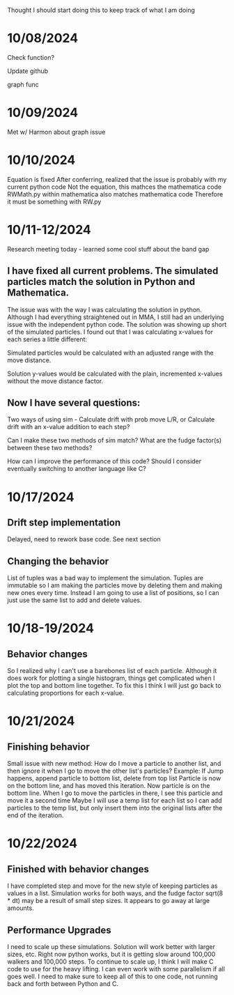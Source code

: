 Thought I should start doing this to keep track of what I am doing

# 10/08/2024

Check function?

Update github

graph func

# 10/09/2024
Met w/ Harmon about graph issue

# 10/10/2024
Equation is fixed
After conferring, realized that the issue is probably with my current python code
    Not the equation, this mathces the mathematica code
    RWMath.py within mathematica also matches mathematica code
    Therefore it must be something with RW.py

# 10/11-12/2024
Research meeting today - learned some cool stuff about the band gap
    
## I have fixed all current problems. The simulated particles match the solution in Python and Mathematica.
The issue was with the way I was calculating the solution in python. Although I had everything straightened out in MMA,
I still had an underlying issue with the independent python code. The solution was showing up short of the simulated particles.
I found out that I was calculating x-values for each series a little different:

Simulated particles would be calculated with an adjusted range with the move distance.

Solution y-values would be calculated with the plain, incremented x-values without the move distance factor.

## Now I have several questions:
Two ways of using sim - Calculate drift with prob move L/R, or Calculate drift with an x-value addition to each step?

Can I make these two methods of sim match? What are the fudge factor(s) between these two methods? 

How can I improve the performance of this code? Should I consider eventually switching to another language like C?

# 10/17/2024
## Drift step implementation
Delayed, need to rework base code. See next section

## Changing the behavior
List of tuples was a bad way to implement the simulation. Tuples are immutable so I am making the particles move by deleting them and making new ones every time. Instead I am going to use a list of positions, so I can just use the same list to add and delete values. 

# 10/18-19/2024
## Behavior changes
So I realized why I can't use a barebones list of each particle. Although it does work for plotting a single histogram, things get complicated when I plot the top and bottom line together. To fix this I think I will just go back to calculating proportions for each x-value. 

# 10/21/2024
## Finishing behavior
Small issue with new method: 
    How do I move a particle to another list, and then ignore it when I go to move the other list's particles?
    Example:
        If Jump happens, append particle to bottom list, delete from top list
        Particle is now on the bottom line, and has moved this iteration.
        Now particle is on the bottom line. When I go to move the particles in there, I see this particle and move it a second time
        Maybe I will use a temp list for each list so I can add particles to the temp list, but only insert them into the original lists after the end of the iteration.


# 10/22/2024
## Finished with behavior changes
I have completed step and move for the new style of keeping particles as values in a list. Simulation works for both ways, and the fudge factor sqrt(8 * dt) may be a result of small step sizes. It appears to go away at large amounts.

## Performance Upgrades
I need to scale up these simulations. Solution will work better with larger sizes, etc. Right now python works, but it is getting slow around 100,000 walkers and 100,000 steps. To continue to scale up, I think I will make C code to use for the heavy lifting. I can even work with some parallelism if all goes well. I need to make sure to keep all of this to one code, not running back and forth between Python and C. 

